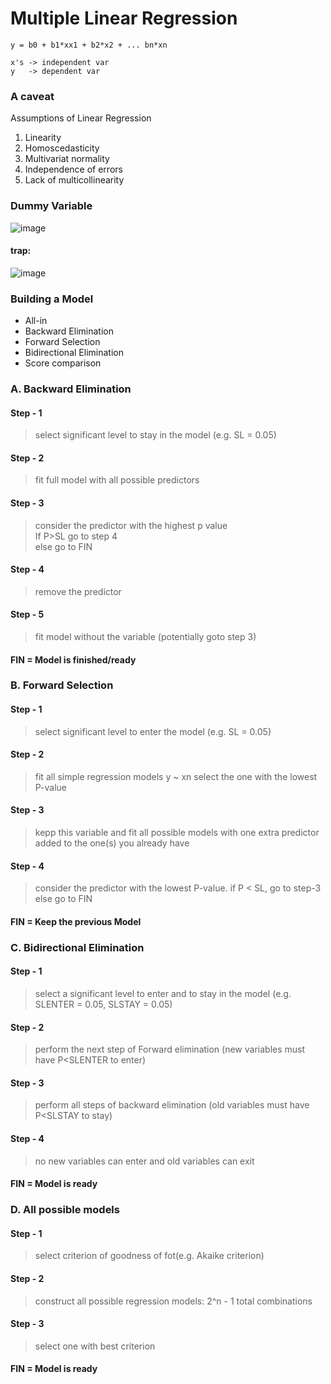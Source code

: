 # Multiple Linear Regression

```
y = b0 + b1*xx1 + b2*x2 + ... bn*xn

x's -> independent var 
y   -> dependent var
```

### A caveat

Assumptions of Linear Regression
1. Linearity
2. Homoscedasticity
3. Multivariat normality
4. Independence of errors
5. Lack of multicollinearity

### Dummy Variable

![image](https://user-images.githubusercontent.com/54764108/164259457-63406031-6c40-4255-87a9-bdfd4c920e36.png)

#### trap:
![image](https://user-images.githubusercontent.com/54764108/164260206-762e3969-330e-44cb-b1e8-d6a34927c3e3.png)


### Building a Model
- All-in
- Backward Elimination
- Forward Selection
- Bidirectional Elimination
- Score comparison

### A. Backward Elimination

####  Step - 1
> select significant level to stay in the model (e.g. SL = 0.05)
####  Step - 2
> fit full model with all possible predictors
####  Step - 3
> consider the predictor with the highest p value<br>
  If P>SL go to step 4<br>
  else go to FIN
####  Step - 4
> remove the predictor
####  Step - 5
> fit model without the variable (potentially goto step 3)

#### FIN = Model is finished/ready



### B. Forward Selection

#### Step - 1
> select significant level to enter the model (e.g. SL = 0.05)
####  Step - 2
> fit all simple regression models y ~ xn select the one with the lowest P-value
####  Step - 3
> kepp this variable and fit all possible models with one extra predictor added to the one(s) you already have <br>
####  Step - 4
> consider the predictor with the lowest P-value. 
> if P < SL, go to step-3
> else go to FIN 

#### FIN = Keep the previous Model 



### C. Bidirectional Elimination

#### Step - 1
> select a significant level to enter and to stay in the model (e.g. SLENTER = 0.05, SLSTAY = 0.05)
####  Step - 2
> perform the next step of Forward elimination (new variables must have P<SLENTER to enter)
####  Step - 3
> perform all steps of backward elimination (old variables must have P<SLSTAY to stay)
####  Step - 4
> no new variables can enter and old variables can exit
#### FIN = Model is ready


### D. All possible models

#### Step - 1
> select criterion of goodness of fot(e.g. Akaike criterion)
####  Step - 2
> construct all possible regression models: 2^n - 1 total combinations
####  Step - 3
> select one with best criterion

#### FIN = Model is ready



